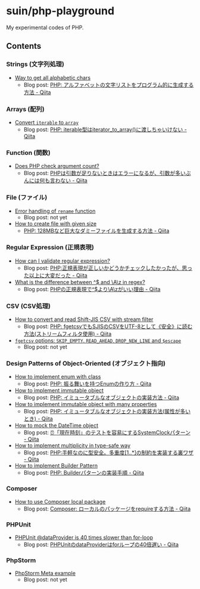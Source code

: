 # suin/php-playground

My experimental codes of PHP.

## Contents

### Strings (文字列処理)

* [Way to get all alphabetic chars](./WayToGetAllAlphabeticChars)
    * Blog post: [PHP: アルファベットの文字リストをプログラム的に生成する方法 - Qiita](https://qiita.com/suin/items/8c53fb2d031d417ca0a8)

### Arrays (配列)

* [Convert `iterable` to `array`](./IterableToArray)
    * Blog post: [PHP: iterable型はiterator_to_array()に渡しちゃいけない - Qiita](https://qiita.com/suin/items/5f76a3eeaca70a5c3ba8)

### Function (関数)

* [Does PHP check argument count?](./ArgumentCountCheck)
    * Blog post: [PHPは引数が足りないときはエラーになるが、引数が多いぶんには何も言わない - Qiita](https://qiita.com/suin/items/cffe65aed89935572016)

### File (ファイル)

* [Error handling of `rename` function](./RenameErrorHandling)
    * Blog post: not yet
* [How to create file with given size](./CreateFileWithGivenSize)
    * [PHP: 128MBなど巨大なダミーファイルを生成する方法 - Qiita](https://qiita.com/suin/items/8eb3bef87e346a4747c6)

### Regular Expression (正規表現)

* [How can I validate regular expression?](./HowCanIValidateRegex)
    * Blog post: [PHP:正規表現が正しいかどうかチェックしたかったが、思った以上に大変だった - Qiita](https://qiita.com/suin/items/af7fb65f33fcf9035411)
* [What is the difference between ^$ and \A\z in regex?](./RegexDollarMatchesNewLine)
    * Blog post: [PHPの正規表現で^$より\A\zがいい理由 - Qiita](https://qiita.com/suin/items/2b9376ddd14a7fb40759)

### CSV (CSV処理)

* [How to convert and read Shift-JIS CSV with stream filter](./ReadingSjisCsvWithStreamFilter)
    * Blog post: [PHP: fgetcsvでもSJISのCSVをUTF-8として《安全》に読む方法(ストリームフィルタ使用) - Qiita](https://qiita.com/suin/items/3edfb9cb15e26bffba11)
* [`fgetcsv` options: `SKIP_EMPTY`. `READ_AHEAD`, `DROP_NEW_LINE` and `$escape`](./FgetcsvOptions)
    * Blog post: not yet

### Design Patterns of Object-Oriented (オブジェクト指向)

* [How to implement enum with class](./HowToImplementEnumWithClass)
    * Blog post: [PHP: 振る舞いを持つEnumの作り方 - Qiita](https://qiita.com/suin/items/17ee61d7e75b422a7ec3)
* [How to implement immutable object](./HowToImplementImmutableObject)
    * Blog post: [PHP: イミュータブルなオブジェクトの実装方法 - Qiita](https://qiita.com/suin/items/56859f5b5f6f962e2744)
* [How to implement immutable object with many properties](./HowToImplementImmutableObjectWithManyProperties)
    * Blog post: [PHP: イミュータブルなオブジェクトの実装方法(属性が多いとき) - Qiita](https://qiita.com/suin/items/6c8a841643269059378a)
* [How to mock the DateTime object](./HowToMockTheDateTime)
    * Blog post: [⏰「現在時刻」のテストを容易にするSystemClockパターン - Qiita](https://qiita.com/suin/items/bcd7488df4403a53d7d9)
* [How to implement multiplicity in type-safe way](./TypeSafeMultiplicity)
    * Blog post: [PHP:手軽なのに型安全。多重度[1..*]の制約を実装する裏ワザ - Qiita](https://qiita.com/suin/items/fb6859a06d2b63790be8)
* [How to implement Builder Pattern](./BuilderPattern)
    * Blog post: [PHP: Builderパターンの実装手順 - Qiita](https://qiita.com/suin/items/d8d4dc019d3beb428249)

### Composer

* [How to use Composer local package](./ComposerUsingLocalRepository)
    * Blog post: [Composer: ローカルのパッケージをrequireする方法 - Qiita](https://qiita.com/suin/items/d24c2c0d8c221ccbc2f3)

### PHPUnit

* [PHPUnit @dataProvider is 40 times slower than for-loop](./PhpUnitDataProviderPerformance)
    * Blog post: [PHPUnitのdataProviderはforループの40倍遅い - Qiita](https://qiita.com/suin/items/1f8a0f8a9d58e902953f)

### PhpStorm

* [PhpStorm Meta example](./PhpStormMetaExample)
    * Blog post: not yet
